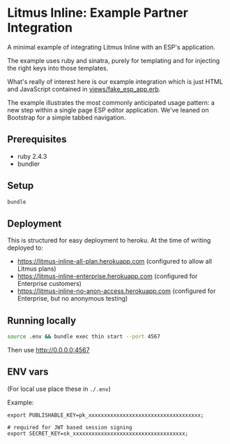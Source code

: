 # Litmus Inline: Example Partner Integration

A minimal example of integrating Litmus Inline with an ESP's application.

The example uses ruby and sinatra, purely for templating and for injecting
the right keys into those templates.

What's really of interest here is our example integration which is just HTML and
JavaScript contained in [views/fake_esp_app.erb](views/fake_esp_app.erb).

The example illustrates the most commonly anticipated usage pattern: a new step
within a single page ESP editor application. We've leaned on Bootstrap for a
simple tabbed navigation.

## Prerequisites

- ruby 2.4.3
- bundler

## Setup

```sh
bundle
```

## Deployment

This is structured for easy deployment to heroku. At the time of writing
deployed to:
- https://litmus-inline-all-plan.herokuapp.com (configured to allow all Litmus plans)
- https://litmus-inline-enterprise.herokuapp.com (configured for Enterprise customers)
- https://litmus-inline-no-anon-access.herokuapp.com (configured for Enterprise, but no anonymous testing)
## Running locally

```sh
source .env && bundle exec thin start --port 4567
```

Then use http://0.0.0.0:4567

## ENV vars

(For local use place these in `./.env`)

Example:
```
export PUBLISHABLE_KEY=pk_xxxxxxxxxxxxxxxxxxxxxxxxxxxxxxxxxxxx;

# required for JWT based session signing
export SECRET_KEY=sk_xxxxxxxxxxxxxxxxxxxxxxxxxxxxxxxxxxxx;
```
